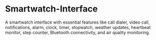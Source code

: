 # Smartwatch-Interface
A smartwatch interface with essential features like call dialer, video call, notifications, alarm, clock, timer, stopwatch, weather updates, heartbeat monitor, step counter, Bluetooth connectivity, and air quality monitoring.

